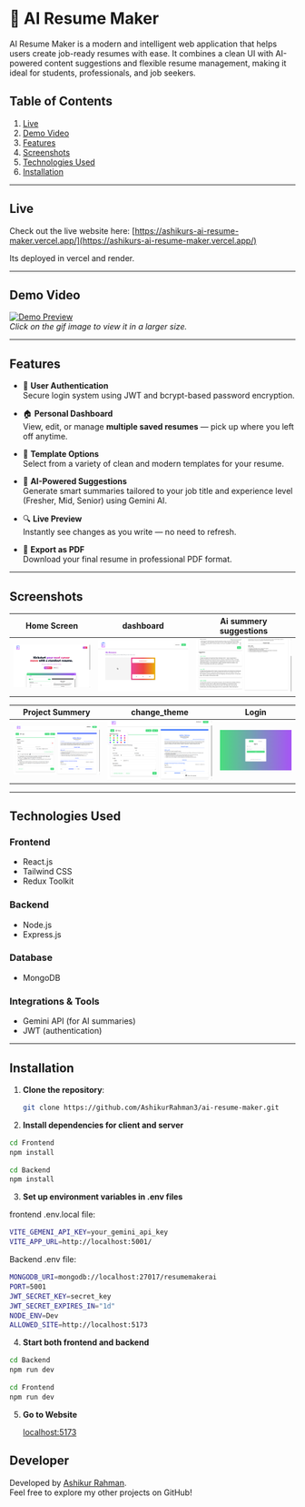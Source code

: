 # 🧠 AI Resume Maker

AI Resume Maker is a modern and intelligent web application that helps users create job-ready resumes with ease. It combines a clean UI with AI-powered content suggestions and flexible resume management, making it ideal for students, professionals, and job seekers.

## Table of Contents

1. [Live](#live)
2. [Demo Video](#demo-video)
3. [Features](#features)
4. [Screenshots](#screenshots)
5. [Technologies Used](#technologies-used)
6. [Installation](#installation)

---

## Live

Check out the live website here: [https://ashikurs-ai-resume-maker.vercel.app/](https://ashikurs-ai-resume-maker.vercel.app/)

Its deployed in vercel and render.

---

## Demo Video

[![Demo Preview](./images/ai-resume-maker_large.gif)](./images/ai-resume-maker_large.gif)  
_Click on the gif image to view it in a larger size._

---

## Features

- 🔐 **User Authentication**  
  Secure login system using JWT and bcrypt-based password encryption.

- 🏠 **Personal Dashboard**  
  View, edit, or manage **multiple saved resumes** — pick up where you left off anytime.

- 🎨 **Template Options**  
  Select from a variety of clean and modern templates for your resume.

- 🤖 **AI-Powered Suggestions**  
  Generate smart summaries tailored to your job title and experience level (Fresher, Mid, Senior) using Gemini AI.

- 🔍 **Live Preview**  
  Instantly see changes as you write — no need to refresh.

- 📄 **Export as PDF**  
  Download your final resume in professional PDF format.

---

## **Screenshots**

| Home Screen                     | dashboard                          | Ai summery suggestions                               |
| ------------------------------- | ---------------------------------- | ---------------------------------------------------- |
| ![Home Screen](images/home.png) | ![dashboard](images/dashboard.png) | ![Ai summery suggestions](images/resume_summery.png) |

| Project Summery                                | change_theme                             | Login                      |
| ---------------------------------------------- | ---------------------------------------- | -------------------------- |
| ![Project Summery](images/project_summery.png) | ![change_theme](images/change_theme.png) | ![Login](images/login.png) |

---

## Technologies Used

### Frontend

- React.js
- Tailwind CSS
- Redux Toolkit

### Backend

- Node.js
- Express.js

### Database

- MongoDB

### Integrations & Tools

- Gemini API (for AI summaries)
- JWT (authentication)

---

## Installation

1. **Clone the repository**:

   ```bash
   git clone https://github.com/AshikurRahman3/ai-resume-maker.git
   ```

2. **Install dependencies for client and server**

```bash
cd Frontend
npm install
```

```bash
cd Backend
npm install
```

3. **Set up environment variables in .env files**

frontend .env.local file:

```bash
VITE_GEMENI_API_KEY=your_gemini_api_key
VITE_APP_URL=http://localhost:5001/
```

Backend .env file:

```bash
MONGODB_URI=mongodb://localhost:27017/resumemakerai
PORT=5001
JWT_SECRET_KEY=secret_key
JWT_SECRET_EXPIRES_IN="1d"
NODE_ENV=Dev
ALLOWED_SITE=http://localhost:5173
```

4. **Start both frontend and backend**

```bash
cd Backend
npm run dev
```

```bash
cd Frontend
npm run dev
```

5. **Go to Website**

   [localhost:5173](http://localhost:5173)

## **Developer**

Developed by [Ashikur Rahman](https://github.com/AshikurRahman3).  
Feel free to explore my other projects on GitHub!
